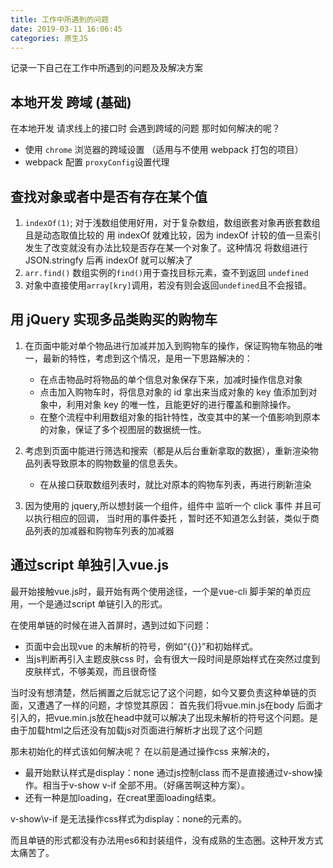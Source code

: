 ```yaml
---
title: 工作中所遇到的问题
date: 2019-03-11 16:06:45
categories: 原生JS
---
```


记录一下自己在工作中所遇到的问题及及解决方案

<!--more-->

## 本地开发 跨域 (基础)

在本地开发 请求线上的接口时 会遇到跨域的问题 那时如何解决的呢？

- 使用 `chrome` 浏览器的跨域设置 （适用与不使用 webpack 打包的项目）
- webpack 配置 `proxyConfig`设置代理

## 查找对象或者中是否有存在某个值

1. `indexOf(1)`;
   对于浅数组使用好用，对于复杂数组，数组嵌套对象再嵌套数组 且是动态取值比较的 用 indexOf 就难比较，因为 indexOf 计较的值一旦索引发生了改变就没有办法比较是否存在某一个对象了。这种情况 将数组进行 JSON.stringfy 后再 indexOf 就可以解决了
2. `arr.find()`
   数组实例的`find()`用于查找目标元素，查不到返回 `undefined`
3. 对象中直接使用`array[kry]`调用，若没有则会返回`undefined`且不会报错。

## 用 jQuery 实现多品类购买的购物车

1. 在页面中能对单个物品进行加减并加入到购物车的操作，保证购物车物品的唯一，最新的特性，考虑到这个情况，是用一下思路解决的：

   - 在点击物品时将物品的单个信息对象保存下来，加减时操作信息对象
   - 点击加入购物车时，将信息对象的 id 拿出来当成对象的 key 值添加到对象中，利用对象 key 的唯一性，且能更好的进行覆盖和删除操作。
   - 在整个流程中利用数组对象的指针特性，改变其中的某一个值影响到原本的对象，保证了多个视图层的数据统一性。

2. 考虑到页面中能进行筛选和搜索（都是从后台重新拿取的数据），重新渲染物品列表导致原本的购物数量的信息丢失。

   - 在从接口获取数组列表时，就比对原本的购物车列表，再进行刷新渲染

3. 因为使用的 jquery,所以想封装一个组件，组件中 监听一个 click 事件 并且可以执行相应的回调， 当时用的事件委托 ，暂时还不知道怎么封装，类似于商品列表的加减器和购物车列表的加减器


## 通过script 单独引入vue.js

最开始接触vue.js时，最开始有两个使用途径，一个是vue-cli 脚手架的单页应用，一个是通过script 单链引入的形式。

在使用单链的时候在进入首屏时，遇到过如下问题：
- 页面中会出现vue 的未解析的符号，例如“{{}}”和初始样式。
- 当js判断再引入主题皮肤css 时，会有很大一段时间是原始样式在突然过度到皮肤样式，不够美观，而且很奇怪

当时没有想清楚，然后搁置之后就忘记了这个问题，如今又要负责这种单链的页面，又遭遇了一样的问题，才惊觉其原因：
首先我们将vue.min.js在body 后面才引入的，把vue.min.js放在head中就可以解决了出现未解析的符号这个问题。是由于加载html之后还没有加载js对页面进行解析才出现了这个问题

那未初始化的样式该如何解决呢？
在以前是通过操作css 来解决的，
- 最开始默认样式是display：none 通过js控制class 而不是直接通过v-show操作。相当于v-show v-if 全部不用。（好痛苦啊这种方案）。
- 还有一种是加loading，在creat里面loading结束。


v-show\v-if 是无法操作css样式为display：none的元素的。

而且单链的形式都没有办法用es6和封装组件，没有成熟的生态圈。这种开发方式太痛苦了。

